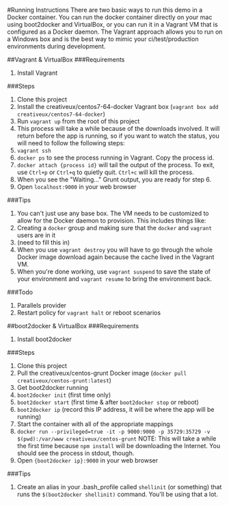 #Running Instructions
There are two basic ways to run this demo in a Docker container.  You can run the docker container directly on your mac
using boot2docker and VirtualBox, or you can run it in a Vagrant VM that is configured as a Docker daemon.  The Vagrant
approach allows you to run on a Windows box and is the best way to mimic your ci/test/production environments during
development.

##Vagrant & VirtualBox
###Requirements
1. Install Vagrant

###Steps
1. Clone this project
2. Install the creativeux/centos7-64-docker Vagrant box (`vagrant box add creativeux/centos7-64-docker`)
3. Run `vagrant up` from the root of this project
4. This process will take a while because of the downloads involved.  It will return before the app is running, so if you want to watch the status, you will need to follow the following steps:
  1. `vagrant ssh`
  2. `docker ps` to see the process running in Vagrant.  Copy the process id.
  3. `docker attach {process id}` will tail the output of the process.  To exit, use `Ctrl+p` or `Ctrl+q` to quietly quit.  `Ctrl+c` will kill the process.
  4. When you see the "Waiting..." Grunt output, you are ready for step 6.
5. Open `localhost:9000` in your web browser

###Tips
1. You can't just use any base box.  The VM needs to be customized to allow for the Docker daemon to provision.  This includes things like:
  1. Creating a `docker` group and making sure that the `docker` and `vagrant` users are in it
  2. (need to fill this in)
2. When you use `vagrant destroy` you will have to go through the whole Docker image download again because the cache lived in the Vagrant VM.
  1. When you're done working, use `vagrant suspend` to save the state of your environment and `vagrant resume` to bring the environment back.
   
###Todo
1. Parallels provider
2. Restart policy for `vagrant halt` or reboot scenarios 

##boot2docker & VirtualBox
###Requirements
1. Install boot2docker

###Steps
1. Clone this project
2. Pull the creativeux/centos-grunt Docker image (`docker pull creativeux/centos-grunt:latest`)
3. Get boot2docker running
  1. `boot2docker init` (first time only)
  2. `boot2docker start` (first time & after `boot2docker stop` or reboot)
  3. `boot2docker ip` (record this IP address, it will be where the app will be running)
4. Start the container with all of the appropriate mappings
  1. `docker run --privileged=true -it -p 9000:9000 -p 35729:35729 -v $(pwd):/var/www creativeux/centos-grunt` NOTE: This will take a while the first time because `npm install` will be downloading the Internet.  You should see the process in stdout, though.
5. Open `{boot2docker ip}:9000` in your web browser

###Tips
1. Create an alias in your .bash_profile called `shellinit` (or something) that runs the `$(boot2docker shellinit)` command.  You'll be using that a lot.
